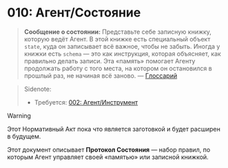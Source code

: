 # 010: Агент/Состояние

> **Сообщение о состоянии:** Представьте себе записную книжку, которую ведёт Агент. В этой книжке есть специальный объект `state`, куда он записывает всё важное, чтобы не забыть. Иногда у книжки есть `schema` — это как инструкция, которая объясняет, как правильно делать записи. Эта «память» помогает Агенту продолжать работу с того места, на котором он остановился в прошлый раз, не начиная всё заново. — [Глоссарий](./000_glossary.md)

> Sidenote:
>
> - Требуется: [002: Агент/Инструмент](./002_agent_tool.md)

> [!WARNING]
> Этот Нормативный Акт пока что является заготовкой и будет расширен в будущем.

Этот документ описывает **Протокол Состояния** — набор правил, по которым Агент управляет своей «памятью» или записной книжкой.
